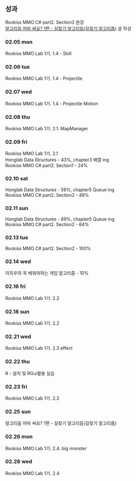 ## 성과
Rookiss MMO C# part2. Section2 완강<br>
[알고리듬 어따 써요? 1편 - 길찾기 알고리듬(길찾기 알고리즘)](https://velog.io/@eugene-doobu/%EC%95%8C%EA%B3%A0%EB%A6%AC%EB%93%AC-%EC%96%B4%EB%94%B0-%EC%8D%A8%EC%9A%94-1%ED%8E%B8-%EA%B8%B8%EC%B0%BE%EA%B8%B0-%EC%95%8C%EA%B3%A0%EB%A6%AC%EB%93%AC%EA%B8%B8%EC%B0%BE%EA%B8%B0-%EC%95%8C%EA%B3%A0%EB%A6%AC%EC%A6%98) 글 작성

### 02.05 mon
Rookiss MMO Lab 1기. 1.4 - Skill

### 02.06 tue
Rookiss MMO Lab 1기. 1.4 - Projectile

### 02.07 wed
Rookiss MMO Lab 1기. 1.4 - Projectile Motion

### 02.08 thu
Rookiss MMO Lab 1기. 2.1. MapManager

### 02.09 fri
Rookiss MMO Lab 1기. 2.1<br>
Honglab Data Structures - 43%, chapter3 배열 ing<br>
Rookiss MMO C# part2. Section1 - 24%

### 02.10 sat
Honglab Data Structures - 59%, chapter5 Queue ing<br>
Rookiss MMO C# part2. Section2 - 48%

### 02.11 sun
Honglab Data Structures - 69%, chapter5 Queue ing<br>
Rookiss MMO C# part2. Section2 - 64%

### 02.13 tue
Rookiss MMO C# part2. Section2 - 100%

### 02.14 wed
이득우의 꼭 배워야하는 게임 알고리즘 - 10%

### 02.16 fri
Rookiss MMO Lab 1기. 2.2

### 02.18 sun
Rookiss MMO Lab 1기. 2.2

### 02.21 wed
Rookiss MMO Lab 1기. 2.3 effect

### 02.22 thu
R - 설치 및 RGui활용 실습<br>

### 02.23 fri
Rookiss MMO Lab 1기. 2.3

### 02.25 sun
알고리듬 어따 써요? 1편 - 길찾기 알고리듬(길찾기 알고리즘)

### 02.26 mon
Rookiss MMO Lab 1기. 2.4. big monster

### 02.28 wed
Rookiss MMO Lab 1기. 2.4
